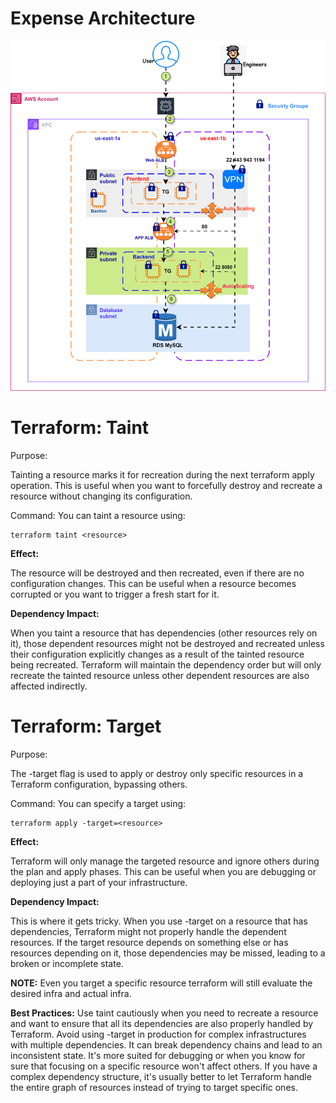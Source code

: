 # Expense Architecture
![alt text](terraform-expense-infra-dev.drawio.svg)

# Terraform: Taint
Purpose:

Tainting a resource marks it for recreation during the next terraform apply operation. This is useful when you want to forcefully destroy and recreate a resource without changing its configuration.

Command: You can taint a resource using:

```
terraform taint <resource>
```

**Effect:**

The resource will be destroyed and then recreated, even if there are no configuration changes. This can be useful when a resource becomes corrupted or you want to trigger a fresh start for it.

**Dependency Impact:**

When you taint a resource that has dependencies (other resources rely on it), those dependent resources might not be destroyed and recreated unless their configuration explicitly changes as a result of the tainted resource being recreated. Terraform will maintain the dependency order but will only recreate the tainted resource unless other dependent resources are also affected indirectly.


# Terraform: Target
Purpose:

The -target flag is used to apply or destroy only specific resources in a Terraform configuration, bypassing others.

Command: You can specify a target using:

```
terraform apply -target=<resource>
```

**Effect:**

Terraform will only manage the targeted resource and ignore others during the plan and apply phases. This can be useful when you are debugging or deploying just a part of your infrastructure.

**Dependency Impact:**

This is where it gets tricky. When you use -target on a resource that has dependencies, Terraform might not properly handle the dependent resources. If the target resource depends on something else or has resources depending on it, those dependencies may be missed, leading to a broken or incomplete state.

**NOTE:** Even you target a specific resource terraform will still evaluate the desired infra and actual infra.

**Best Practices:** Use taint cautiously when you need to recreate a resource and want to ensure that all its dependencies are also properly handled by Terraform. Avoid using -target in production for complex infrastructures with multiple dependencies. It can break dependency chains and lead to an inconsistent state. It's more suited for debugging or when you know for sure that focusing on a specific resource won't affect others. If you have a complex dependency structure, it's usually better to let Terraform handle the entire graph of resources instead of trying to target specific ones.